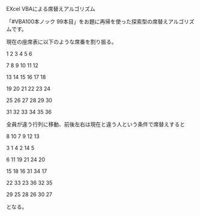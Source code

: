 EXcel VBAによる席替えアルゴリズム

「#VBA100本ノック 99本目」をお題に再帰を使った探索型の席替えアルゴリズムです。

現在の座席表に以下のような席番を割り振る。

 1   2   3   4   5   6 
 
 7   8   9  10  11  12 
 
13  14  15  16  17  18 

19  20  21  22  23  24 

25  26  27  28  29  30 

31  32  33  34  35  36 

全員が違う行列に移動、前後左右は現在と違う人という条件で席替えすると

 8  10   7   9  12  13 
 
 3   1   4   2  14   5 
 
 6  11  19  21  24  20 
 
15  18  16  31  34  17 

22  33  23  36  32  35 

29  25  28  26  30  27 
 
となる。
